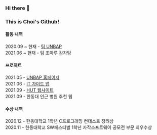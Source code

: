 ### Hi there 👋
### This is Choi's Github!   


#### 활동 내역
2020.09 ~ 현재 - [팀 UNBAP](https://unbap.github.io/) <br>
2021.06 ~ 현재 - 팀 조마루 감자탕


#### 프로젝트 
2021.05 - [UNBAP 홈페이지](https://unbap.github.io/) <br>
2021.06 - [IT 가이드 앱](https://github.com/healim01/it_guide) <br>
2021.09 - [HUT 웹사이트](https://hut.handong.us/) <br>
2021.09 - 한동대 인근 병원 추천 웹 


#### 수상 내역
2020.12 - 한동대학교 1학년 C프로그래밍 컨테스트 장려상 <br>
2020.11 - 한동대학교 SW페스티벌 1학년 자작소프트웨어 공모전 부문 최우수상 <br>
